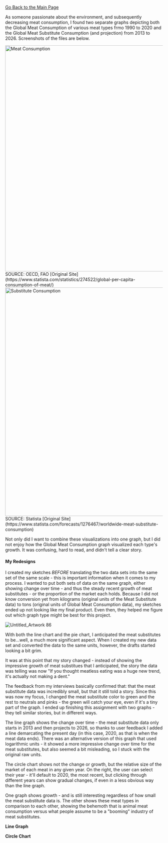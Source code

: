 [Go Back to the Main Page](https://delsears.github.io/cmustudent-repository/) 

As someone passionate about the environment, and subsequently decreasing meat consumption, I found two separate graphs depicting both the Global Meat Consumption of various meat types frmo 1990 to 2020 and the Global Meat Substitute Consumption (and projection) from 2013 to 2026. Screenshots of the files are below. 

<img width="720" alt="Meat Consumption" src="https://user-images.githubusercontent.com/97906084/152657276-f2678c91-248d-4785-853a-8606de6ec387.png">
SOURCE: OECD, FAO
[Original Site](https://www.statista.com/statistics/274522/global-per-capita-consumption-of-meat/) 
<img width="728" alt="Substitute Consumption" src="https://user-images.githubusercontent.com/97906084/152657285-714e4247-e473-4a84-ba91-7fb4d560d3db.png">
SOURCE: Statista
[Original Site](https://www.statista.com/forecasts/1276467/worldwide-meat-substitute-consumption)

Not only did I want to combine these visualizations into one graph, but I did not enjoy how the Global Meat Consumption graph visualized each type's growth. It was confusing, hard to read, and didn't tell a clear story. 

#### **My Redesigns**
I created my sketches *BEFORE* translating the two data sets into the same set of the same scale - this is important information when it comes to my process. I wanted to put both sets of data on the same graph, either showing change over time - and thus the steady recent growth of meat substitutes - or the proportion of the market each holds. Because I did not know conversion yet from kilograms (original units of the Meat Substitute data) to tons (original units of Global Meat Consumption data), my sketches ended up not looking like my final product. Even then, they helped me figure out which graph type might be best for this project. 

![Untitled_Artwork 86](https://user-images.githubusercontent.com/97906084/152843362-9cffa6a9-6187-4b82-83aa-b7c85acfa8a2.jpg)

With both the line chart and the pie chart, I anticipated the meat substitutes to be...well, a much more significant aspect. When I created my new data set and converted the data to the same units, however, the drafts started looking a bit grim. 

It was at this point that my story changed - instead of showing the impressive growth of meat substitues that I anticipated, the story the data was telling was now "If you thought meatless eating was a huge new trend, it's actually not making a dent."

The feedback from my interviews basically confirmed that: that the meat substitute data was incredibly small, but that it still told a story. Since this was now my focus, I changed the meat substitute color to green and the rest to neutrals and pinks - the green will catch your eye, even if it's a tiny part of the graph. I ended up finishing this assignment with two graphs - they tell similar stories, but in different ways. 

The line graph shows the change over time - the meat substitute data only starts in 2013 and then projects to 2026, so thanks to user feedback I added a line demarcating the present day (in this case, 2020, as that is when the meat data ends). There was an alternative version of this graph that used logarithmic units - it showed a more impressive change over time for the meat substitutes, but also seemed a bit misleading, so I stuck with the original raw units. 

The circle chart shows not the change or growth, but the relative size of the market of each meat in any given year. On the right, the user can select their year - it'll default to 2020, the most recent, but clicking through different years can show gradual changes, if even in a less obvious way than the line graph. 

One graph shows growth - and is still interesting regardless of how small the meat substitute data is. The other shows these meat types in comparison to each other, showing the behemoth that is animal meat consumption versus what people assume to be a "booming" industry of meat substitutes. 

**Line Graph**
<div class='tableauPlaceholder' id='viz1644254638650' style='position: relative'><object class='tableauViz'  style='display:none;'><param name='host_url' value='https%3A%2F%2Fpublic.tableau.com%2F' /> <param name='embed_code_version' value='3' /> <param name='site_root' value='' /><param name='name' value='MeatSubstitutesThroughtheYearsFINAL&#47;Sheet1' /><param name='tabs' value='no' /><param name='toolbar' value='yes' /><param name='animate_transition' value='yes' /><param name='display_static_image' value='yes' /><param name='display_spinner' value='yes' /><param name='display_overlay' value='yes' /><param name='display_count' value='yes' /><param name='language' value='en-US' /><param name='filter' value='publish=yes' /></object></div>
<script type='text/javascript'>
  var divElement = document.getElementById('viz1644254638650');
  var vizElement = divElement.getElementsByTagName('object')[0];
  vizElement.style.width='100%';vizElement.style.height=(divElement.offsetWidth*0.75)+'px';
  var scriptElement = document.createElement('script');
  scriptElement.src = 'https://public.tableau.com/javascripts/api/viz_v1.js'; 
  vizElement.parentNode.insertBefore(scriptElement, vizElement); 
</script>


**Circle Chart**
<div class='tableauPlaceholder' id='viz1644254687320' style='position: relative'><object class='tableauViz'  style='display:none;'><param name='host_url' value='https%3A%2F%2Fpublic.tableau.com%2F' /> <param name='embed_code_version' value='3' /> <param name='site_root' value='' /><param name='name' value='MeatSubstitutesThroughtheYears&#47;Sheet13' /><param name='tabs' value='no' /><param name='toolbar' value='yes' /><param name='animate_transition' value='yes' /><param name='display_static_image' value='yes' /><param name='display_spinner' value='yes' /><param name='display_overlay' value='yes' /><param name='display_count' value='yes' /><param name='language' value='en-US' /></object></div>
<script type='text/javascript'>
  var divElement = document.getElementById('viz1644254687320');
  var vizElement = divElement.getElementsByTagName('object')[0];
  vizElement.style.width='100%';vizElement.style.height=(divElement.offsetWidth*0.75)+'px';
  var scriptElement = document.createElement('script'); 
  scriptElement.src = 'https://public.tableau.com/javascripts/api/viz_v1.js';
  vizElement.parentNode.insertBefore(scriptElement, vizElement);
</script>
